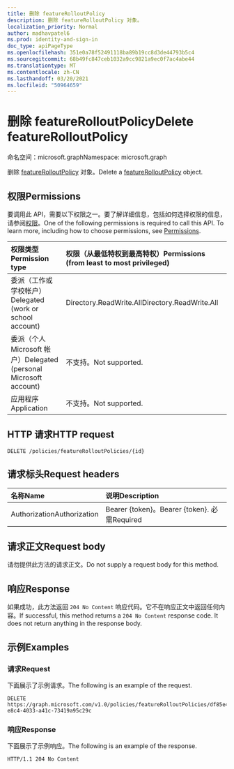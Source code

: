 ```yaml
---
title: 删除 featureRolloutPolicy
description: 删除 featureRolloutPolicy 对象。
localization_priority: Normal
author: madhavpatel6
ms.prod: identity-and-sign-in
doc_type: apiPageType
ms.openlocfilehash: 351e0a78f52491118ba89b19cc8d3de44793b5c4
ms.sourcegitcommit: 68b49fc847ceb1032a9cc9821a9ec0f7ac4abe44
ms.translationtype: MT
ms.contentlocale: zh-CN
ms.lasthandoff: 03/20/2021
ms.locfileid: "50964659"
---
```

# <a name="delete-featurerolloutpolicy"></a><span data-ttu-id="a95a7-103">删除 featureRolloutPolicy</span><span class="sxs-lookup"><span data-stu-id="a95a7-103">Delete featureRolloutPolicy</span></span>

<span data-ttu-id="a95a7-104">命名空间：microsoft.graph</span><span class="sxs-lookup"><span data-stu-id="a95a7-104">Namespace: microsoft.graph</span></span>

<span data-ttu-id="a95a7-105">删除 [featureRolloutPolicy](../resources/featurerolloutpolicy.md) 对象。</span><span class="sxs-lookup"><span data-stu-id="a95a7-105">Delete a [featureRolloutPolicy](../resources/featurerolloutpolicy.md) object.</span></span>

## <a name="permissions"></a><span data-ttu-id="a95a7-106">权限</span><span class="sxs-lookup"><span data-stu-id="a95a7-106">Permissions</span></span>

<span data-ttu-id="a95a7-p101">要调用此 API，需要以下权限之一。要了解详细信息，包括如何选择权限的信息，请参阅[权限](/graph/permissions-reference)。</span><span class="sxs-lookup"><span data-stu-id="a95a7-p101">One of the following permissions is required to call this API. To learn more, including how to choose permissions, see [Permissions](/graph/permissions-reference).</span></span>

| <span data-ttu-id="a95a7-109">权限类型</span><span class="sxs-lookup"><span data-stu-id="a95a7-109">Permission type</span></span>                        | <span data-ttu-id="a95a7-110">权限（从最低特权到最高特权）</span><span class="sxs-lookup"><span data-stu-id="a95a7-110">Permissions (from least to most privileged)</span></span> |
|:---------------------------------------|:--------------------------------------------|
| <span data-ttu-id="a95a7-111">委派（工作或学校帐户）</span><span class="sxs-lookup"><span data-stu-id="a95a7-111">Delegated (work or school account)</span></span>     | <span data-ttu-id="a95a7-112">Directory.ReadWrite.All</span><span class="sxs-lookup"><span data-stu-id="a95a7-112">Directory.ReadWrite.All</span></span> |
| <span data-ttu-id="a95a7-113">委派（个人 Microsoft 帐户）</span><span class="sxs-lookup"><span data-stu-id="a95a7-113">Delegated (personal Microsoft account)</span></span> | <span data-ttu-id="a95a7-114">不支持。</span><span class="sxs-lookup"><span data-stu-id="a95a7-114">Not supported.</span></span> |
| <span data-ttu-id="a95a7-115">应用程序</span><span class="sxs-lookup"><span data-stu-id="a95a7-115">Application</span></span>                            | <span data-ttu-id="a95a7-116">不支持。</span><span class="sxs-lookup"><span data-stu-id="a95a7-116">Not supported.</span></span> |

## <a name="http-request"></a><span data-ttu-id="a95a7-117">HTTP 请求</span><span class="sxs-lookup"><span data-stu-id="a95a7-117">HTTP request</span></span>

<!-- { "blockType": "ignored" } -->

```http
DELETE /policies/featureRolloutPolicies/{id}
```

## <a name="request-headers"></a><span data-ttu-id="a95a7-118">请求标头</span><span class="sxs-lookup"><span data-stu-id="a95a7-118">Request headers</span></span>

| <span data-ttu-id="a95a7-119">名称</span><span class="sxs-lookup"><span data-stu-id="a95a7-119">Name</span></span>          | <span data-ttu-id="a95a7-120">说明</span><span class="sxs-lookup"><span data-stu-id="a95a7-120">Description</span></span>   |
|:--------------|:--------------|
| <span data-ttu-id="a95a7-121">Authorization</span><span class="sxs-lookup"><span data-stu-id="a95a7-121">Authorization</span></span> | <span data-ttu-id="a95a7-122">Bearer {token}。</span><span class="sxs-lookup"><span data-stu-id="a95a7-122">Bearer {token}.</span></span> <span data-ttu-id="a95a7-123">必需</span><span class="sxs-lookup"><span data-stu-id="a95a7-123">Required</span></span> |

## <a name="request-body"></a><span data-ttu-id="a95a7-124">请求正文</span><span class="sxs-lookup"><span data-stu-id="a95a7-124">Request body</span></span>

<span data-ttu-id="a95a7-125">请勿提供此方法的请求正文。</span><span class="sxs-lookup"><span data-stu-id="a95a7-125">Do not supply a request body for this method.</span></span>

## <a name="response"></a><span data-ttu-id="a95a7-126">响应</span><span class="sxs-lookup"><span data-stu-id="a95a7-126">Response</span></span>

<span data-ttu-id="a95a7-p103">如果成功，此方法返回 `204 No Content` 响应代码。它不在响应正文中返回任何内容。</span><span class="sxs-lookup"><span data-stu-id="a95a7-p103">If successful, this method returns a `204 No Content` response code. It does not return anything in the response body.</span></span>

## <a name="examples"></a><span data-ttu-id="a95a7-129">示例</span><span class="sxs-lookup"><span data-stu-id="a95a7-129">Examples</span></span>

### <a name="request"></a><span data-ttu-id="a95a7-130">请求</span><span class="sxs-lookup"><span data-stu-id="a95a7-130">Request</span></span>

<span data-ttu-id="a95a7-131">下面展示了示例请求。</span><span class="sxs-lookup"><span data-stu-id="a95a7-131">The following is an example of the request.</span></span>
<!-- {
  "blockType": "request",
  "name": "delete_featurerolloutpolicy"
}-->

```http
DELETE https://graph.microsoft.com/v1.0/policies/featureRolloutPolicies/df85e4d9-e8c4-4033-a41c-73419a95c29c
```

### <a name="response"></a><span data-ttu-id="a95a7-132">响应</span><span class="sxs-lookup"><span data-stu-id="a95a7-132">Response</span></span>

<span data-ttu-id="a95a7-133">下面展示了示例响应。</span><span class="sxs-lookup"><span data-stu-id="a95a7-133">The following is an example of the response.</span></span>

<!-- {
  "blockType": "response",
  "truncated": true
} -->

```http
HTTP/1.1 204 No Content
```

<!-- uuid: 16cd6b66-4b1a-43a1-adaf-3a886856ed98
2019-02-04 14:57:30 UTC -->
<!-- {
  "type": "#page.annotation",
  "description": "Delete featureRolloutPolicy",
  "keywords": "",
  "section": "documentation",
  "tocPath": ""
}-->


